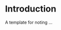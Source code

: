 
# Introduction

A template for noting ...

<script src="_static/js/pages/details.js" type="text/javascript"></script>
<div id="container" style="height: 1145px; width: 890px;  margin: 0 auto"></div>

<br>
<br>

<br>
<br>

<br>
<br>

<br>
<br>
